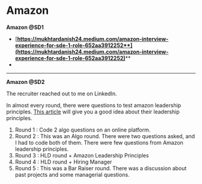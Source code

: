 # Amazon

**Amazon @SD1**

* [**https://mukhtardanish24.medium.com/amazon-interview-experience-for-sde-1-role-652aa3912252**](https://mukhtardanish24.medium.com/amazon-interview-experience-for-sde-1-role-652aa3912252)****
*

****

**Amazon @SD2**

The recruiter reached out to me on LinkedIn.

In almost every round, there were questions to test amazon leadership principles. [This article](https://medium.com/@scarletinked/are-you-the-leader-were-looking-for-interviewing-at-amazon-8301d787815d) will give you a good idea about their leadership principles.

1. Round 1 : Code 2 algo questions on an online platform.
2. Round 2 : This was an Algo round. There were two questions asked, and I had to code both of them. There were few questions from Amazon leadership principles.
3. Round 3 : HLD round + Amazon Leadership Principles
4. Round 4 : HLD round + Hiring Manager
5. Round 5 : This was a Bar Raiser round. There was a discussion about past projects and some managerial questions.
